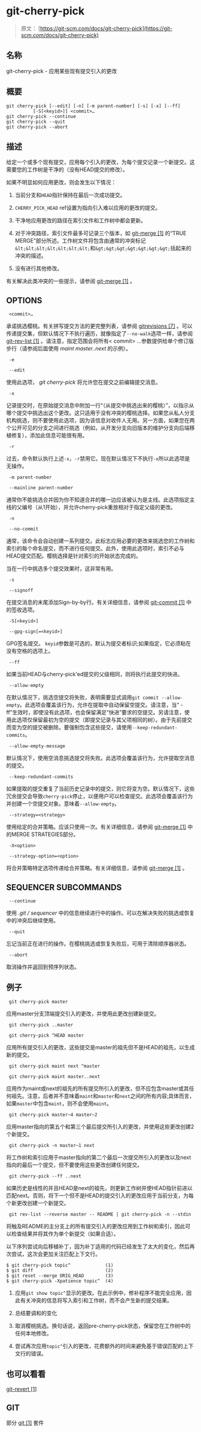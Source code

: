 # git-cherry-pick

> 原文： [https://git-scm.com/docs/git-cherry-pick](https://git-scm.com/docs/git-cherry-pick)

## 名称

git-cherry-pick - 应用某些现有提交引入的更改

## 概要

```
git cherry-pick [--edit] [-n] [-m parent-number] [-s] [-x] [--ff]
		  [-S[<keyid>]] <commit>…​
git cherry-pick --continue
git cherry-pick --quit
git cherry-pick --abort
```

## 描述

给定一个或多个现有提交，应用每个引入的更改，为每个提交记录一个新提交。这需要您的工作树是干净的（没有HEAD提交的修改）。

如果不明显如何应用更改，则会发生以下情况：

1.  当前分支和`HEAD`指针保持在最后一次成功提交。

2.  `CHERRY_PICK_HEAD` ref设置为指向引入难以应用的更改的提交。

3.  干净地应用更改的路径在索引文件和工作树中都会更新。

4.  对于冲突路径，索引文件最多可记录三个版本，如 [git-merge [1]](https://git-scm.com/docs/git-merge) 的“TRUE MERGE”部分所述。工作树文件将包含由通常的冲突标记`&lt;&lt;&lt;&lt;&lt;&lt;&lt;`和`&gt;&gt;&gt;&gt;&gt;&gt;&gt;`括起来的冲突的描述。

5.  没有进行其他修改。

有关解决此类冲突的一些提示，请参阅 [git-merge [1]](https://git-scm.com/docs/git-merge) 。

## OPTIONS

```
 <commit>…​ 
```

承诺挑选樱桃。有关拼写提交方法的更完整列表，请参阅 [gitrevisions [7]](https://git-scm.com/docs/gitrevisions) 。可以传递提交集，但默认情况下不执行遍历，就像指定了`--no-walk`选项一样，请参阅 [git-rev-list [1]](https://git-scm.com/docs/git-rev-list) 。请注意，指定范围会将所有&lt; commit&gt; ...参数提供给单个修订版步行（请参阅后面使用 _maint master..next_ 的示例）。

```
 -e 
```

```
 --edit 
```

使用此选项， _git cherry-pick_ 将允许您在提交之前编辑提交消息。

```
 -x 
```

记录提交时，在原始提交消息中附加一行“（从提交中挑选出来的樱桃）”，以指示从哪个提交中挑选出这个更改。这只适用于没有冲突的樱桃选择。如果您从私人分支机构挑选，则不要使用此选项，因为该信息对收件人无用。另一方面，如果您在两个公开可见的分支之间进行挑选（例如，从开发分支向旧版本的维护分支向后端移植修复），添加此信息可能很有用。

```
 -r 
```

过去，命令默认执行上述`-x`，`-r`禁用它。现在默认情况下不执行`-x`所以此选项是无操作。

```
 -m parent-number 
```

```
 --mainline parent-number 
```

通常你不能挑选合并因为你不知道合并的哪一边应该被认为是主线。此选项指定主线的父编号（从1开始），并允许cherry-pick重放相对于指定父级的更改。

```
 -n 
```

```
 --no-commit 
```

通常，该命令会自动创建一系列提交。此标志应用必要的更改来挑选您的工作树和索引的每个命名提交，而不进行任何提交。此外，使用此选项时，索引不必与HEAD提交匹配。樱桃选择是针对索引的开始状态完成的。

当在一行中挑选多个提交效果时，这非常有用。

```
 -s 
```

```
 --signoff 
```

在提交消息的末尾添加Sign-by-by行。有关详细信息，请参阅 [git-commit [1]](https://git-scm.com/docs/git-commit) 中的签收选项。

```
 -S[<keyid>] 
```

```
 --gpg-sign[=<keyid>] 
```

GPG签名提交。 `keyid`参数是可选的，默认为提交者标识;如果指定，它必须粘在没有空格的选项上。

```
 --ff 
```

如果当前HEAD与cherry-pick'ed提交的父级相同，则将执行此提交的快进。

```
 --allow-empty 
```

在默认情况下，挑选空提交将失败，表明需要显式调用`git commit --allow-empty`。此选项会覆盖该行为，允许在提取中自动保留空提交。请注意，当“ - ff”生效时，即使没有此选项，也会保留满足“快进”要求的空提交。另请注意，使用此选项仅保留最初为空的提交（即提交记录与其父项相同的树）。由于先前提交而变为空的提交被删除。要强制包含这些提交，请使用`--keep-redundant-commits`。

```
 --allow-empty-message 
```

默认情况下，使用空消息挑选提交将失败。此选项会覆盖该行为，允许提取空消息的提交。

```
 --keep-redundant-commits 
```

如果提取的提交重复了当前历史记录中的提交，则它将变为空。默认情况下，这些冗余提交会导致`cherry-pick`停止，以便用户可以检查提交。此选项会覆盖该行为并创建一个空提交对象。意味着`--allow-empty`。

```
 --strategy=<strategy> 
```

使用给定的合并策略。应该只使用一次。有关详细信息，请参阅 [git-merge [1]](https://git-scm.com/docs/git-merge) 中的MERGE STRATEGIES部分。

```
 -X<option> 
```

```
 --strategy-option=<option> 
```

将合并策略特定选项传递给合并策略。有关详细信息，请参阅 [git-merge [1]](https://git-scm.com/docs/git-merge) 。

## SEQUENCER SUBCOMMANDS

```
 --continue 
```

使用 _.git / sequencer_ 中的信息继续进行中的操作。可以在解决失败的挑选或恢复中的冲突后继续使用。

```
 --quit 
```

忘记当前正在进行的操作。在樱桃挑选或恢复失败后，可用于清除顺序器状态。

```
 --abort 
```

取消操作并返回到预序列状态。

## 例子

```
 git cherry-pick master 
```

应用master分支顶端提交引入的更改，并使用此更改创建新提交。

```
 git cherry-pick ..master 
```

```
 git cherry-pick ^HEAD master 
```

应用所有提交引入的更改，这些提交是master的祖先但不是HEAD的祖先，以生成新的提交。

```
 git cherry-pick maint next ^master 
```

```
 git cherry-pick maint master..next 
```

应用作为maint或next的祖先的所有提交所引入的更改，但不应包含master或其任何祖先。注意，后者并不意味着`maint`和`master`和`next`之间的所有内容;具体而言，如果`master`中包含`maint`，则不会使用`maint`。

```
 git cherry-pick master~4 master~2 
```

应用master指向的第五个和第三个最后提交所引入的更改，并使用这些更改创建2个新提交。

```
 git cherry-pick -n master~1 next 
```

将工作树和索引应用于master指向的第二个最后一次提交所引入的更改以及next指向的最后一个提交，但不要使用这些更改创建任何提交。

```
 git cherry-pick --ff ..next 
```

如果历史是线性的并且HEAD是next的祖先，则更新工作树并使HEAD指针前进以匹配next。否则，将下一个但不是HEAD的提交引入的更改应用于当前分支，为每个新更改创建一个新提交。

```
 git rev-list --reverse master -- README | git cherry-pick -n --stdin 
```

将触及README的主分支上的所有提交引入的更改应用到工作树和索引，因此可以检查结果并将其作为单个新提交（如果合适）。

以下序列尝试向后移植补丁，因为补丁适用的代码已经发生了太大的变化，然后再次尝试，这次会更加关注匹配上下文行。

```
$ git cherry-pick topic^             (1)
$ git diff                           (2)
$ git reset --merge ORIG_HEAD        (3)
$ git cherry-pick -Xpatience topic^  (4)
```

1.  应用`git show topic^`显示的更改。在此示例中，修补程序不能完全应用，因此有关冲突的信息将写入索引和工作树，而不会产生新的提交结果。

2.  总结要调和的变化

3.  取消樱桃挑选。换句话说，返回pre-cherry-pick状态，保留您在工作树中的任何本地修改。

4.  尝试再次应用`topic^`引入的更改，花费额外的时间来避免基于错误匹配的上下文行的错误。

## 也可以看看

[git-revert [1]](https://git-scm.com/docs/git-revert)

## GIT

部分 [git [1]](https://git-scm.com/docs/git) 套件